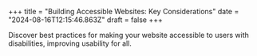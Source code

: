 +++
title = "Building Accessible Websites: Key Considerations"
date = "2024-08-16T12:15:46.863Z"
draft = false
+++

  Discover best practices for making your website accessible to users with disabilities, improving usability for all.
        